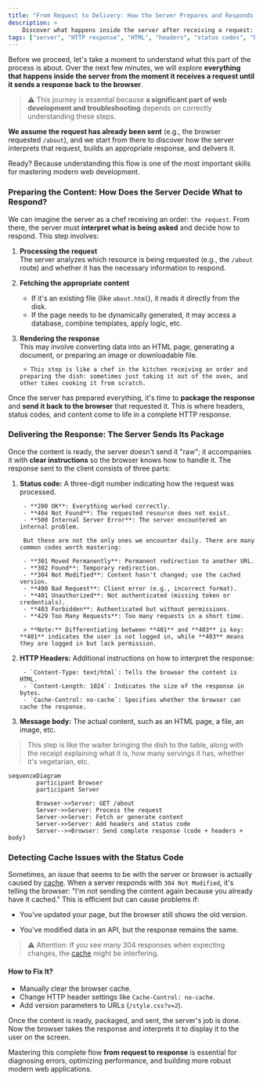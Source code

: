 ```yaml
---
title: "From Request to Delivery: How the Server Prepares and Responds to an HTTP Request"
description: >
    Discover what happens inside the server after receiving a request: how it generates content, adds headers and status codes, and responds to the browser. This lesson combines the logic of processing and delivering web responses into a single pedagogical flow.
tags: ["server", "HTTP response", "HTML", "headers", "status codes", "browser", "web"]
---
```


Before we proceed, let's take a moment to understand what this part of the process is about. Over the next few minutes, we will explore **everything that happens inside the server from the moment it receives a request until it sends a response back to the browser**. 

> ⚠️ This journey is essential because **a significant part of web development and troubleshooting** depends on correctly understanding these steps.

**We assume the request has already been sent** (e.g., the browser requested `/about`), and we start from there to discover how the server interprets that request, builds an appropriate response, and delivers it.

Ready? Because understanding this flow is one of the most important skills for mastering modern web development.


### Preparing the Content: How Does the Server Decide What to Respond?

We can imagine the server as a chef receiving an order: `the request`. From there, the server must **interpret what is being asked** and decide how to respond. This step involves:

1. **Processing the request**  
     The server analyzes which resource is being requested (e.g., the `/about` route) and whether it has the necessary information to respond.

2. **Fetching the appropriate content**  
     - If it's an existing file (like `about.html`), it reads it directly from the disk.
     - If the page needs to be dynamically generated, it may access a database, combine templates, apply logic, etc.

3. **Rendering the response**  
     This may involve converting data into an HTML page, generating a document, or preparing an image or downloadable file.

        > This step is like a chef in the kitchen receiving an order and preparing the dish: sometimes just taking it out of the oven, and other times cooking it from scratch.

Once the server has prepared everything, it's time to **package the response** and **send it back to the browser** that requested it. This is where headers, status codes, and content come to life in a complete HTTP response.


### Delivering the Response: The Server Sends Its Package

Once the content is ready, the server doesn't send it "raw"; it accompanies it with **clear instructions** so the browser knows how to handle it. The response sent to the client consists of three parts:

1. **Status code:** A three-digit number indicating how the request was processed.

        - **200 OK**: Everything worked correctly.
        - **404 Not Found**: The requested resource does not exist.
        - **500 Internal Server Error**: The server encountered an internal problem.

        But these are not the only ones we encounter daily. There are many common codes worth mastering:

        - **301 Moved Permanently**: Permanent redirection to another URL.
        - **302 Found**: Temporary redirection.
        - **304 Not Modified**: Content hasn't changed; use the cached version.
        - **400 Bad Request**: Client error (e.g., incorrect format).
        - **401 Unauthorized**: Not authenticated (missing token or credentials).
        - **403 Forbidden**: Authenticated but without permissions.
        - **429 Too Many Requests**: Too many requests in a short time.

        > **Note:** Differentiating between **401** and **403** is key: **401** indicates the user is not logged in, while **403** means they are logged in but lack permission.


2. **HTTP Headers:** Additional instructions on how to interpret the response:

        - `Content-Type: text/html`: Tells the browser the content is HTML.
        - `Content-Length: 1024`: Indicates the size of the response in bytes.
        - `Cache-Control: no-cache`: Specifies whether the browser can cache the response.

3. **Message body:** The actual content, such as an HTML page, a file, an image, etc.

> This step is like the waiter bringing the dish to the table, along with the receipt explaining what it is, how many servings it has, whether it's vegetarian, etc.


```mermaid
sequenceDiagram
        participant Browser
        participant Server

        Browser->>Server: GET /about
        Server->>Server: Process the request
        Server->>Server: Fetch or generate content
        Server->>Server: Add headers and status code
        Server-->>Browser: Send complete response (code + headers + body)
```


### Detecting Cache Issues with the Status Code

Sometimes, an issue that seems to be with the server or browser is actually caused by [cache](https://github.com/4GeeksAcademy/mastering-web-dynamics-from-HTTP-to-real-time/blob/main/lessons/optimizing-page-loading.md). When a server responds with `304 Not Modified`, it's telling the browser: "I'm not sending the content again because you already have it cached." This is efficient but can cause problems if:

- You've updated your page, but the browser still shows the old version.

- You've modified data in an API, but the response remains the same.

> ⚠️ Attention: If you see many 304 responses when expecting changes, the [cache](https://github.com/4GeeksAcademy/mastering-web-dynamics-from-HTTP-to-real-time/blob/main/lessons/optimizing-page-loading.md) might be interfering.

#### How to Fix It?

- Manually clear the browser cache.
- Change HTTP header settings like `Cache-Control: no-cache`.
- Add version parameters to URLs (`/style.css?v=2`).


Once the content is ready, packaged, and sent, the server's job is done. Now the browser takes the response and interprets it to display it to the user on the screen.

Mastering this complete flow **from request to response** is essential for diagnosing errors, optimizing performance, and building more robust modern web applications.


